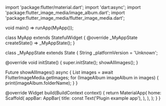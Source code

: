 import 'package:flutter/material.dart';
import 'dart:async';
import 'package:flutter_image_media/image_album.dart';
import 'package:flutter_image_media/flutter_image_media.dart';

void main() => runApp(MyApp());

class MyApp extends StatefulWidget {
  @override
  _MyAppState createState() => _MyAppState();
}

class _MyAppState extends State<MyApp> {
  String _platformVersion = 'Unknown';

  @override
  void initState() {
    super.initState();
    showAllImages();
  }

  Future<void> showAllImages() async {
    List<ImageAlbum> images = await FlutterImageMedia.getImages;
    for (ImageAlbum imageAlbum in images) {
      print(imageAlbum.folderName);
    }
  }

  @override
  Widget build(BuildContext context) {
    return MaterialApp(
      home: Scaffold(
        appBar: AppBar(
          title: const Text('Plugin example app'),
        ),
      ),
    );
  }
}

